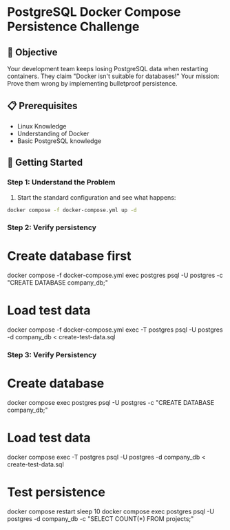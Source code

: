 # PostgreSQL Docker Compose Persistence Challenge

## 🎯 Objective
Your development team keeps losing PostgreSQL data when restarting containers. They claim "Docker isn't suitable for databases!" Your mission: Prove them wrong by implementing bulletproof persistence.

## 📋 Prerequisites
- Linux Knowledge
- Understanding of Docker
- Basic PostgreSQL knowledge

## 🚀 Getting Started

### Step 1: Understand the Problem

1. Start the standard configuration and see what happens:
```bash
docker compose -f docker-compose.yml up -d
```

### Step 2: Verify persistency

# Create database first
docker compose -f docker-compose.yml exec postgres psql -U postgres -c "CREATE DATABASE company_db;"

# Load test data
docker compose -f docker-compose.yml exec -T postgres psql -U postgres -d company_db < create-test-data.sql


### Step 3: Verify Persistency

# Create database
docker compose exec postgres psql -U postgres -c "CREATE DATABASE company_db;"

# Load test data
docker compose exec -T postgres psql -U postgres -d company_db < create-test-data.sql

# Test persistence
docker compose restart
sleep 10
docker compose exec postgres psql -U postgres -d company_db -c "SELECT COUNT(*) FROM projects;"

